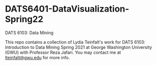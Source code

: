 # DATS6401-DataVisualization-Spring22
DATS 6103: Data Mining

This repo contains a collection of Lydia Teinfalt's work for DATS 6103: Introduction to Data Mining Spring 2021 at George Washington University (GWU) with Professor Reza Jafari. You may contact me at lteinfalt@gwu.edu for more info.
